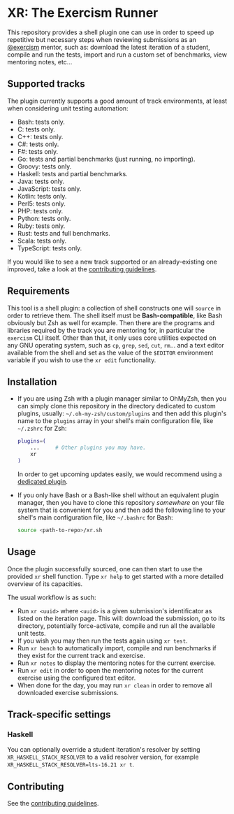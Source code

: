 # XR: The Exercism Runner

This repository provides a shell plugin one can use in order to speed up
repetitive but necessary steps when reviewing submissions as an
[@exercism](https://github.com/exercism) mentor, such as: download the latest
iteration of a student, compile and run the tests, import and run a custom set
of benchmarks, view mentoring notes, etc...


## Supported tracks

The plugin currently supports a good amount of track environments, at least
when considering unit testing automation:

 * Bash: tests only.
 * C: tests only.
 * C++: tests only.
 * C#: tests only.
 * F#: tests only.
 * Go: tests and partial benchmarks (just running, no importing).
 * Groovy: tests only.
 * Haskell: tests and partial benchmarks.
 * Java: tests only.
 * JavaScript: tests only.
 * Kotlin: tests only.
 * Perl5: tests only.
 * PHP: tests only.
 * Python: tests only.
 * Ruby: tests only.
 * Rust: tests and full benchmarks.
 * Scala: tests only.
 * TypeScript: tests only.

If you would like to see a new track supported or an already-existing one
improved, take a look at the [contributing guidelines](CONTRIBUTING.md).


## Requirements

This tool is a shell plugin: a collection of shell constructs one will `source`
in order to retrieve them. The shell itself must be **Bash-compatible**, like
Bash obviously but Zsh as well for example. Then there are the programs and
libraries required by the track you are mentoring for, in particular the
`exercism` CLI itself. Other than that, it only uses core utilities expected on
any GNU operating system, such as `cp`, `grep`, `sed`, `cut`, `rm`... and a
text editor available from the shell and set as the value of the `$EDITOR`
environment variable if you wish to use the `xr edit` functionality.


## Installation

 * If you are using Zsh with a plugin manager similar to OhMyZsh, then you can
   simply clone this repository in the directory dedicated to custom plugins,
   usually: `~/.oh-my-zsh/custom/plugins` and then add this plugin's name to
   the `plugins` array in your shell's main configuration file, like `~/.zshrc`
   for Zsh:

    ```bash
    plugins=(
        ...     # Other plugins you may have.
        xr
    )
    ```

    In order to get upcoming updates easily, we would recommend using a
    [dedicated plugin](https://github.com/TamCore/autoupdate-oh-my-zsh-plugins).

 * If you only have Bash or a Bash-like shell without an equivalent plugin
   manager, then you have to clone this repository *somewhere* on your file
   system that is convenient for you and then add the following line to your
   shell's main configuration file, like `~/.bashrc` for Bash:

   ```bash
   source <path-to-repo>/xr.sh
   ```


## Usage

Once the plugin successfully sourced, one can then start to use the provided
`xr` shell function. Type `xr help` to get started with a more detailed
overview of its capacities.

The usual workflow is as such:

 * Run `xr <uuid>` where `<uuid>` is a given submission's identificator as
   listed on the iteration page. This will: download the submission, go to its
   directory, potentially force-activate, compile and run all the available
   unit tests.
 * If you wish you may then run the tests again using `xr test`.
 * Run `xr bench` to automatically import, compile and run benchmarks if they
   exist for the current track and exercise.
 * Run `xr notes` to display the mentoring notes for the current exercise.
 * Run `xr edit` in order to open the mentoring notes for the current exercise
   using the configured text editor.
 * When done for the day, you may run `xr clean` in order to remove all
   downloaded exercise submissions.

## Track-specific settings

### Haskell

You can optionally override a student iteration's resolver by setting
`XR_HASKELL_STACK_RESOLVER` to a valid resolver version, for example
`XR_HASKELL_STACK_RESOLVER=lts-16.21 xr t`.

## Contributing

See the [contributing guidelines](CONTRIBUTING.md).
